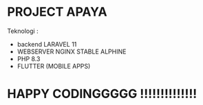 # PROJECT APAYA

 Teknologi :
- backend LARAVEL 11
- WEBSERVER NGINX STABLE ALPHINE
- PHP 8.3 
- FLUTTER (MOBILE APPS)

# HAPPY CODINGGGGG !!!!!!!!!!!!!!